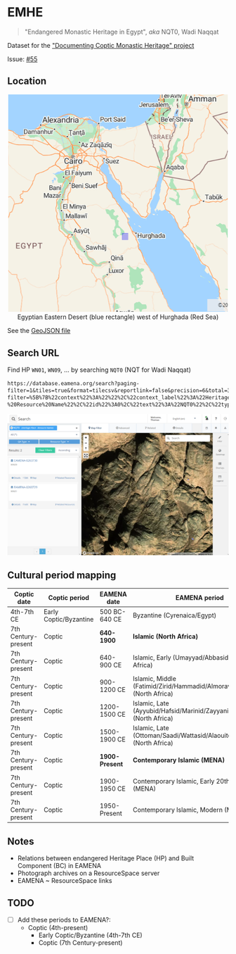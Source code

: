 # EMHE
> "Endangered Monastic Heritage in Egypt", *aka* NQT0, Wadi Naqqat

Dataset for the ["Documenting Coptic Monastic Heritage" project](https://www.ff.uni-lj.si/en/news/documenting-coptic-monastic-heritage-project)

Issue: [#55](https://github.com/eamena-project/eamena-arches-dev/issues/55)

## Location

<p align="center">
  <img alt="img-name" src="./image-1.png" width="500">
  <br>
    Egyptian Eastern Desert (blue rectangle) west of Hurghada (Red Sea)
</p>

See the [GeoJSON file](https://github.com/eamena-project/eamena-arches-dev/blob/main/projects/emhe/data/roi.geojson)

## Search URL

Find HP `WN01`, `WN09`, ... by searching `NQT0` (NQT for Wadi Naqqat)

```
https://database.eamena.org/search?paging-filter=1&tiles=true&format=tilecsv&reportlink=false&precision=6&total=383284&language=*&term-filter=%5B%7B%22context%22%3A%22%22%2C%22context_label%22%3A%22Heritage%20Place%20-%20Resource%20Name%22%2C%22id%22%3A0%2C%22text%22%3A%22NQT0%22%2C%22type%22%3A%22term%22%2C%22value%22%3A%22NQT0%22%2C%22inverted%22%3Afalse%7D%5D
```

![alt text](image.png)

## Cultural period mapping

| Coptic date   | Coptic period | EAMENA date | EAMENA period |
|----------|----------|----------|----------|
| 4th-7th CE| Early Coptic/Byzantine | 500 BC-640 CE | Byzantine (Cyrenaica/Egypt)|
| 7th Century-present| Coptic| **640-1900** | **Islamic (North Africa)**|
| 7th Century-present| Coptic| 640-900 CE | Islamic, Early (Umayyad/Abbasid) (North Africa)|
| 7th Century-present| Coptic| 900-1200 CE| Islamic, Middle (Fatimid/Zirid/Hammadid/Almoravid/Almohad) (North Africa)|
| 7th Century-present| Coptic| 1200-1500 CE| Islamic, Late (Ayyubid/Hafsid/Marinid/Zayyanid/Mamluk) (North Africa)|
| 7th Century-present| Coptic| 1500-1900 CE| Islamic, Late (Ottoman/Saadi/Wattasid/Alaouite/Colonial) (North Africa)|
| 7th Century-present| Coptic| **1900-Present**| **Contemporary Islamic (MENA)**|
| 7th Century-present| Coptic| 1900-1950 CE| Contemporary Islamic, Early 20th century (MENA)|
| 7th Century-present| Coptic| 1950-Present| Contemporary Islamic, Modern (MENA)|




## Notes

* Relations between endangered Heritage Place (HP) and Built Component (BC) in EAMENA
* Photograph archives on a ResourceSpace server
* EAMENA ~ ResourceSpace links

## TODO

- [ ] Add these periods to EAMENA?:
	- Coptic (4th-present)
		- Early Coptic/Byzantine (4th-7th CE)
		- Coptic (7th Century-present)

  

